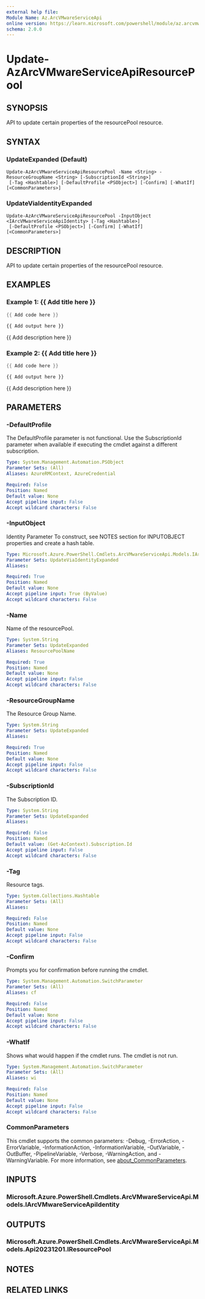 ```yaml
---
external help file:
Module Name: Az.ArcVMwareServiceApi
online version: https://learn.microsoft.com/powershell/module/az.arcvmwareserviceapi/update-azarcvmwareserviceapiresourcepool
schema: 2.0.0
---
```


# Update-AzArcVMwareServiceApiResourcePool

## SYNOPSIS
API to update certain properties of the resourcePool resource.

## SYNTAX

### UpdateExpanded (Default)
```
Update-AzArcVMwareServiceApiResourcePool -Name <String> -ResourceGroupName <String> [-SubscriptionId <String>]
 [-Tag <Hashtable>] [-DefaultProfile <PSObject>] [-Confirm] [-WhatIf] [<CommonParameters>]
```

### UpdateViaIdentityExpanded
```
Update-AzArcVMwareServiceApiResourcePool -InputObject <IArcVMwareServiceApiIdentity> [-Tag <Hashtable>]
 [-DefaultProfile <PSObject>] [-Confirm] [-WhatIf] [<CommonParameters>]
```

## DESCRIPTION
API to update certain properties of the resourcePool resource.

## EXAMPLES

### Example 1: {{ Add title here }}
```powershell
{{ Add code here }}
```

```output
{{ Add output here }}
```

{{ Add description here }}

### Example 2: {{ Add title here }}
```powershell
{{ Add code here }}
```

```output
{{ Add output here }}
```

{{ Add description here }}

## PARAMETERS

### -DefaultProfile
The DefaultProfile parameter is not functional.
Use the SubscriptionId parameter when available if executing the cmdlet against a different subscription.

```yaml
Type: System.Management.Automation.PSObject
Parameter Sets: (All)
Aliases: AzureRMContext, AzureCredential

Required: False
Position: Named
Default value: None
Accept pipeline input: False
Accept wildcard characters: False
```

### -InputObject
Identity Parameter
To construct, see NOTES section for INPUTOBJECT properties and create a hash table.

```yaml
Type: Microsoft.Azure.PowerShell.Cmdlets.ArcVMwareServiceApi.Models.IArcVMwareServiceApiIdentity
Parameter Sets: UpdateViaIdentityExpanded
Aliases:

Required: True
Position: Named
Default value: None
Accept pipeline input: True (ByValue)
Accept wildcard characters: False
```

### -Name
Name of the resourcePool.

```yaml
Type: System.String
Parameter Sets: UpdateExpanded
Aliases: ResourcePoolName

Required: True
Position: Named
Default value: None
Accept pipeline input: False
Accept wildcard characters: False
```

### -ResourceGroupName
The Resource Group Name.

```yaml
Type: System.String
Parameter Sets: UpdateExpanded
Aliases:

Required: True
Position: Named
Default value: None
Accept pipeline input: False
Accept wildcard characters: False
```

### -SubscriptionId
The Subscription ID.

```yaml
Type: System.String
Parameter Sets: UpdateExpanded
Aliases:

Required: False
Position: Named
Default value: (Get-AzContext).Subscription.Id
Accept pipeline input: False
Accept wildcard characters: False
```

### -Tag
Resource tags.

```yaml
Type: System.Collections.Hashtable
Parameter Sets: (All)
Aliases:

Required: False
Position: Named
Default value: None
Accept pipeline input: False
Accept wildcard characters: False
```

### -Confirm
Prompts you for confirmation before running the cmdlet.

```yaml
Type: System.Management.Automation.SwitchParameter
Parameter Sets: (All)
Aliases: cf

Required: False
Position: Named
Default value: None
Accept pipeline input: False
Accept wildcard characters: False
```

### -WhatIf
Shows what would happen if the cmdlet runs.
The cmdlet is not run.

```yaml
Type: System.Management.Automation.SwitchParameter
Parameter Sets: (All)
Aliases: wi

Required: False
Position: Named
Default value: None
Accept pipeline input: False
Accept wildcard characters: False
```

### CommonParameters
This cmdlet supports the common parameters: -Debug, -ErrorAction, -ErrorVariable, -InformationAction, -InformationVariable, -OutVariable, -OutBuffer, -PipelineVariable, -Verbose, -WarningAction, and -WarningVariable. For more information, see [about_CommonParameters](http://go.microsoft.com/fwlink/?LinkID=113216).

## INPUTS

### Microsoft.Azure.PowerShell.Cmdlets.ArcVMwareServiceApi.Models.IArcVMwareServiceApiIdentity

## OUTPUTS

### Microsoft.Azure.PowerShell.Cmdlets.ArcVMwareServiceApi.Models.Api20231201.IResourcePool

## NOTES

## RELATED LINKS

